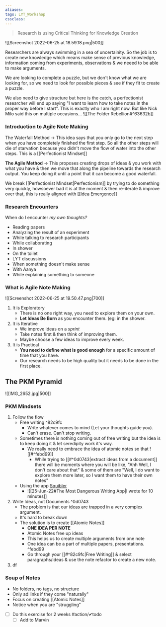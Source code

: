 ```yaml
---
aliases:
tags: LYT_Workshop  
cssclass:
---
```



> Research is using Critical Thinking for Knowledge Creation

![[Screenshot 2022-06-25 at 18.59.18.png|500]]

Researchers are always swimming in a sea of uncertainity. So the job is to create new knowledge which means make sense of previous knowledge, information coming from experiments, observations & we neeed to be able to make arguments.

We are looking to complete a puzzle, but we don't know what we are looking for, so we need to look for possible pieces & see if they fit to create a puzzle.

We also need to give structure but here is the catch, a perfectionist researcher will end up saying "I want to learn how to take notes in the proper way before I start". This is exactly who I am right now. But like Nick Milo said this on multiple occasions...    ![[The Folder Rebellion#^63632b]]

### Introduction to Agile Note Making
The Waterfall Method → This idea says that you only go to the next step when you have completely finished the first step. So all the other steps will die of starvation because you didn't move the flow of water into the other steps.
This is a [[Perfectionist Mindset]]

**The Agile Method** → This proposes creating drops of ideas & you work with what you have & then we move that along the pipeline towards the research output. You keep doing it until a point that it can become a good waterfall.

We break [[Perfectionist Mindset|Perfectionism]] by trying to do something very quickly, howsoever bad it is at the moment & then re-iterate & improve over that, this is really aligned with [[Idea Emergence]]


### Research Encounters
When do I encounter *my own thoughts?*
- Reading papers
- Analyzing the result of an experiment
- While talking to research participants
- While collaborating
- In shower
- On the toilet
- LYT discussions
- When something doesn't make sense
- With Aanya
- While explaining something to someone



### What is Agile Note Making

![[Screenshot 2022-06-25 at 19.50.47.png|700]]

1. It is Exploratory
	- There is no one right way, you need to explore them on your own.
	- **Let Ideas Be Born** as you encounter them. (eg: in the shower.
2. It is Iterative
	- We improve ideas on a *sprint*
	- Take notes first & then think of improving them.
	- Maybe choose a few ideas to improve every week.
3. It is Practical
	- **You need to define what is good enough** for a specific amount of time that you have.
	- Our research needs to be high quality but it needs to be done in the first place.


## The PKM Pyramid

![[IMG_2652.jpg|500]]

### PKM Mindsets
1. Follow the flow
	- Free writing  ^82c9fc
		- Write whatever comes to mind (Let your thoughts guide you). 
		- Can't erase. Can't stop writing.
	- Sometimes there is nothing coming out of free writing but the idea is to keep doing it & let seredipity work it's way.
		- We really need to embrace the idea of atomic notes so that ![[#^febd99]]
			- While trying to [[#^0d0743|extract ideas from a document]] there will be moments where you will be like, "Ahh Well, I don't care about that" & some of them are "Well, I do want to explore them more later, so I want them to have their own notes"
	- Using the app [Squibler](https://www.squibler.io/dangerous-writing-prompt-app)
		- ![[25-Jun-22#The Most Dangerous Writing App|I wrote for 10 minutes]]
2. Write Ideas, not Documents ^0d0743
	- The problem is that our ideas are trapped in a very complex argument. 
	- It's hard to break down
	- The solution is to create [[Atomic Notes]]
		- **ONE IDEA PER NOTE**
		- Atomic Notes free up ideas
		- This helps us to create multiple arguments from one note
		- One idea can be a part of multiple papers, presentations. ^febd99
		- Go through your [[#^82c9fc|Free Writing]] & select paragraphs/ideas & use the note refactor to create a new note.
3. df



### Soup of Notes
- No folders, no tags, no structure
- Only ad links if they come "naturally"
- Focus on creating [[Atomic Notes]]
- Notice when you are "struggling"
- [ ] Do this exercise for 2 weeks #action/✔todo 
	- [ ] Add to Marvin